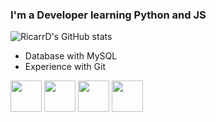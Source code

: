 ### I'm a Developer learning Python and JS


  ![RicarrD's GitHub stats](https://github-readme-stats.vercel.app/api?username=ricarrd&show_icons=true&theme=dracula)

  <ul>
      <li>Database with MySQL</li>
      <li>Experience with Git</li>
  </ul>
  <div>
    <img height='50em' src="https://cdn.worldvectorlogo.com/logos/logo-javascript.svg">
    <img height='50em' src="https://cdn.worldvectorlogo.com/logos/html-1.svg">
    <img height='50em' src='https://cdn.worldvectorlogo.com/logos/css-3.svg'>
    <img height='50em' src='https://cdn.worldvectorlogo.com/logos/python-3.svg'>
  </div>


 
